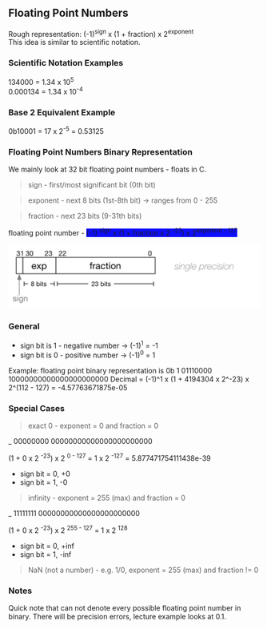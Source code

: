 ## Floating Point Numbers

Rough representation: (-1)<sup>sign</sup> x (1 + fraction) x 2<sup>exponent</sup> \
This idea is similar to scientific notation.

### Scientific Notation Examples

134000 = 1.34 x 10<sup>5</sup> \
0.000134 = 1.34 x 10<sup>-4</sup>

### Base 2 Equivalent Example

0b10001 = 17 x 2<sup>-5</sup> = 0.53125

### Floating Point Numbers Binary Representation

We mainly look at 32 bit floating point numbers - floats in C.

> sign - first/most significant bit (0th bit)

> exponent - next 8 bits (1st-8th bit) -> ranges from 0 - 255

> fraction - next 23 bits (9-31th bits)

floating point number - <span style="background-color: #0F0FFF"> (-1) <sup>sign</sup> x (1 + fraction x 2 <sup>-23</sup>) x 2<sup>exponent - 127</sup>  </span>

![floating point number binary representation](floating_point_number_binary_representation.png)

### General
- sign bit is 1 - negative number -> (-1)<sup>1</sup> = -1
- sign bit is 0 - positive number -> (-1)<sup>0</sup> = 1

Example: floating point binary representation is 0b 1 01110000 10000000000000000000000
Decimal = (-1)^1 x (1 + 4194304 x 2^-23) x 2^(112 - 127) = -4.57763671875e-05

### Special Cases

> exact 0 - exponent = 0 and fraction = 0

_ 00000000 00000000000000000000000

(1 + 0 x 2 <sup>-23</sup>) x 2 <sup>0 - 127</sup>
= 1 x 2 <sup>-127</sup> = 5.877471754111438e-39
  - sign bit = 0, +0
  - sign bit = 1, -0

> infinity - exponent = 255 (max) and fraction = 0

_ 11111111 00000000000000000000000

(1 + 0 x 2 <sup>-23</sup>) x 2 <sup>255 - 127</sup>
= 1 x 2 <sup>128</sup>
  - sign bit = 0, +inf
  - sign bit = 1, -inf

> NaN (not a number) - e.g. 1/0, exponent = 255 (max) and fraction != 0

### Notes

Quick note that can not denote every possible floating point number in binary. There will be precision errors, lecture example looks at 0.1. 
